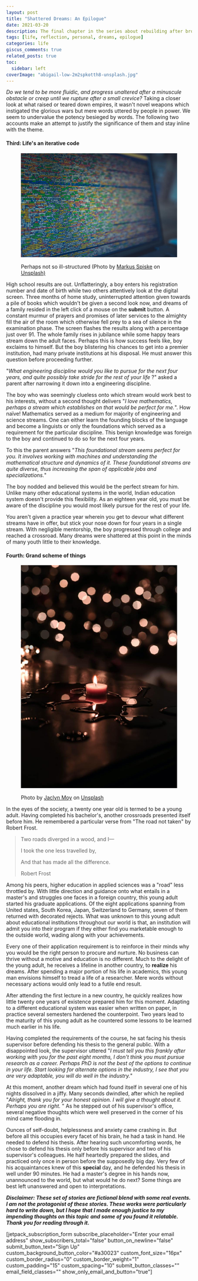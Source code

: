 ```yaml
---
layout: post
title: "Shattered Dreams: An Epilogue"
date: 2021-03-20
description: The final chapter in the series about rebuilding after broken dreams
tags: [life, reflection, personal, dreams, epilogue]
categories: life
giscus_comments: true
related_posts: true
toc:
  sidebar: left
coverImage: "abigail-low-2m2spkotth8-unsplash.jpg"
---
```


_Do we tend to be more fluidic, and progress unaltered after a minuscule obstacle or creep until we rupture after a small crevice?_ Taking a closer look at what raised or teared down empires, it wasn't novel weapons which instigated the glorious wars but mere words uttered by people in power. We seem to undervalue the potency besieged by words. The following two accounts make an attempt to justify the significance of them and stay inline with the theme.

#### **Third: Life's an iterative code**

<figure>

![](/assets/img/posts/markus-spiske-xekxe_vr0ec-unsplash.jpg)

<figcaption>

Perhaps not so ill-structured (Photo by [Markus Spiske](https://unsplash.com/@markusspiske?utm_source=unsplash&utm_medium=referral&utm_content=creditCopyText) on [Unsplash)](https://unsplash.com/s/photos/programming-language?utm_source=unsplash&utm_medium=referral&utm_content=creditCopyText)

</figcaption>

</figure>

High school results are out. Unflatteringly, a boy enters his registration number and date of birth while two others attentively look at the digital screen. Three months of home study, uninterrupted attention given towards a pile of books which wouldn't be given a second look now, and dreams of a family resided in the left click of a mouse on the **submit** button. A constant murmur of prayers and promises of later services to the almighty fill the air of the room which otherwise fell prey to a sea of silence in the examination phase. The screen flashes the results along with a percentage just over 91. The whole family rises in jubilance while some happy tears stream down the adult faces. Perhaps this is how success feels like, boy exclaims to himself. But the boy blistering his chances to get into a premier institution, had many private institutions at his disposal. He must answer this question before proceeding further.

"_What engineering discipline would you like to pursue for the next four years, and quite possibly take stride for the rest of your life_ ?" asked a parent after narrowing it down into a engineering discipline.

The boy who was seemingly clueless onto which stream would work best to his interests, without a second thought delivers "_I love mathematics, perhaps a stream which establishes on that would be perfect for me._". How naïve! Mathematics served as a medium for majority of engineering and science streams. One can either learn the founding blocks of the language and become a linguists or only the foundations which served as a requirement for the particular discipline. This benign knowledge was foreign to the boy and continued to do so for the next four years.

To this the parent answers "_This foundational stream seems perfect for you. It involves working with machines and understanding the mathematical structure and dynamics of it. These foundational streams are quite diverse, thus increasing the span of applicable jobs and specializations._"

The boy nodded and believed this would be the perfect stream for him. Unlike many other educational systems in the world, Indian education system doesn't provide this flexibility. As an eighteen year old, you must be aware of the discipline you would most likely pursue for the rest of your life.

You aren't given a practice year wherein you get to devour what different streams have in offer, but stick your nose down for four years in a single stream. With negligible mentorship, the boy progressed through college and reached a crossroad. Many dreams were shattered at this point in the minds of many youth little to their knowledge.

#### **Fourth: Grand scheme of things**

<figure>

![](/assets/img/posts/jaclyn-moy-blzqzdz02li-unsplash.jpg)

<figcaption>

Photo by [Jaclyn Moy](https://unsplash.com/@jelizabm?utm_source=unsplash&utm_medium=referral&utm_content=creditCopyText) on [Unsplash](https://unsplash.com/s/photos/burning?utm_source=unsplash&utm_medium=referral&utm_content=creditCopyText)

</figcaption>

</figure>

In the eyes of the society, a twenty one year old is termed to be a young adult. Having completed his bachelor's, another crossroads presented itself before him. He remembered a particular verse from "The road not taken" by Robert Frost.

> Two roads diverged in a wood, and I—
> 
> I took the one less travelled by,
> 
> And that has made all the difference.
> 
> Robert Frost

Among his peers, higher education in applied sciences was a "road" less throttled by. With little direction and guidance onto what entails in a master's and struggles one faces in a foreign country, this young adult started his graduate applications. Of the eight applications spanning from United states, South Korea, Japan, Switzerland to Germany, seven of them returned with decorated rejects. What was unknown to this young adult about educational institutions throughout our world is that, an institution will admit you into their program if they either find you marketable enough to the outside world, wading along with your achievements.

Every one of their application requirement is to reinforce in their minds why you would be the right person to procure and nurture. No business can thrive without a motive and education is no different. Much to the delight of the young adult, he receives a lifeline in another country, to **realize** his dreams. After spending a major portion of his life in academics, this young man envisions himself to tread a life of a researcher. Mere words without necessary actions would only lead to a futile end result.

After attending the first lecture in a new country, he quickly realizes how little twenty one years of existence prepared him for this moment. Adapting to a different educational system was easier when written on paper, in practice several semesters hardened the counterpoint. Two years lead to the maturity of this young adult as he countered some lessons to be learned much earlier in his life.

Having completed the requirements of the course, he sat facing his thesis supervisor before defending his thesis to the general public. With a disappointed look, the supervisor uttered "_I must tell you this frankly after working with you for the past eight months, I don't think you must pursue research as a career. Perhaps PhD is not the best of the options to continue in your life. Start looking for alternate options in the industry, I see that you are very adaptable, you will do well in the industry._"

At this moment, another dream which had found itself in several one of his nights dissolved in a jiffy. Many seconds dwindled, after which he replied "_Alright, thank you for your honest opinion. I will give a thought about it. Perhaps you are right._ " As he stepped out of his supervisor's office, several negative thoughts which were well preserved in the corner of his mind came flooding in.

Ounces of self-doubt, helplessness and anxiety came crashing in. But before all this occupies every facet of his brain, he had a task in hand. He needed to defend his thesis. After hearing such uncomforting words, he chose to defend his thesis only before his supervisor and two of his supervisor's colleagues. He half heartedly prepared the slides, and practiced only once in person before the supposedly big day. Very few of his acquaintances knew of this **special** day, and he defended his thesis in well under 90 minutes. He had a master's degree in his hands now, unannounced to the world, but what would he do next? Some things are best left unanswered and open to interpretations.

**_Disclaimer: These set of stories are fictional blend with some real events. I am not the protagonist of these stories. These works were particularly hard to write down, but I hope that I made enough justice to my impending thoughts on this topic_** **_and some of you found it relatable._** **_Thank you for reading through it._**

\[jetpack\_subscription\_form subscribe\_placeholder="Enter your email address" show\_subscribers\_total="false" button\_on\_newline="false" submit\_button\_text="Sign Up" custom\_background\_button\_color="#a30023" custom\_font\_size="16px" custom\_border\_radius="0" custom\_border\_weight="1" custom\_padding="15" custom\_spacing="10" submit\_button\_classes="" email\_field\_classes="" show\_only\_email\_and\_button="true"\]
